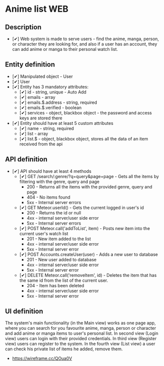 # Anime list WEB

## Description
- [✔] Web system is made to serve users - find the anime, manga, person, or character they are looking for, and also if a user has an account, they can add anime or manga to their personal watch list.

## Entity definition
- [✔] Manipulated object - User
- [✔] User
- [✔] Entity has 3 mandatory attributes:
    - [✔] id - string, unique - Auto Add
    - [✔] emails - array 
    - [✔] emails.$.address - string, required
    - [✔] emails.$.verified - boolean 
    - [✔] services - object, blackbox object - the password and access keys are stored there
- [✔] Entity should have at least 5 custom attributes
    - [✔] name - string, required
    - [✔] list - array
    - [✔] list.$ - object, blackbox object, stores all the data of an item received from the api


## API definition
- [✔] API should have at least 4 methods
    - [✔] GET /search/:genre/?q=query&page=page - Gets all the items by filtering with the genre, query and page
        - 200 - Returns all the items with the provided genre, query and page
        - 404 - No items found
        - 5xx - Internal server errors
    - [✔] GET Meteor.userId() - Gets the current logged in user's id
        - 200 - Returns the id or null
        - 4xx - internal server/user side error
        - 5xx - Internal server errors
    - [✔] POST Meteor.call('addToList', item) - Posts new item into the current user's watch list
        - 201 - New item added to the list
        - 4xx - internal server/user side error
        - 5xx - Internal server error
    - [✔] POST Accounts.createUser(user) - Adds a new user to database
        - 201 - New user added to database
        - 4xx - internal server/user side error
        - 5xx - Internal server error
    - [✔] DELETE Meteor.call('removeItem', id) - Deletes the item that has the same id from the list of the current user.
        - 204 - Item has been deleted
        - 4xx - internal server/user side error
        - 5xx - Internal server error

## UI definition
The system's main functionality (in the Main view) works as one page app, where you can search for you favourite anime, manga, person or character and add anime or manga items to user's personal list.
In second view (Login view) users can login with their provided credentials.
In third view (Register view) users can register to the system.
In the fourth view (List view) a user can check his private list of items he added, remove them.

- https://wireframe.cc/QOua0V
